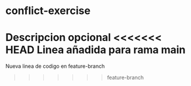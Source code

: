 # conflict-exercise
Descripcion opcional
<<<<<<< HEAD
Linea añadida para rama main
=======
Nueva linea de codigo en feature-branch
>>>>>>> feature-branch

